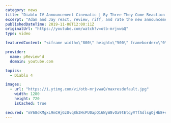 ```yaml
---
category: news
title: "Diablo IV Announcement Cinematic | By Three They Come Reaction / Review / Rating"
excerpt: "Adam and Jay react, review, riff, and rate the new announcement cinematic everyone wanted to see last year at Blizzcon, Diablo IV 'By Three They Come'."
publishedDateTime: 2019-11-08T12:00:11Z
originalUrl: "https://youtube.com/watch?v=otb-mrjvwaQ"
type: video

featuredContent: "<iframe width=\"800\" height=\"500\" frameborder=\"0\" src=\"https://www.youtube.com/embed/otb-mrjvwaQ\" allow=\"accelerometer; autoplay; encrypted-media; gyroscope; picture-in-picture\" allowfullscreen></iframe>"

provider:
  name: pReview'd
  domain: youtube.com

topics:
  - Diablo 4

images:
  - url: "https://i.ytimg.com/vi/otb-mrjvwaQ/maxresdefault.jpg"
    width: 1280
    height: 720
    isCached: true

secured: "mY68dKMgxL9mCHjGzUvq8h3HsPU0apQ16WyW8vOa9tEtqyVTfAdlsgOjHb8+sYamQN4+fWwx8jNfbTat9X3NjXtHMQc4ITpe4eSRlMCY4kEb7DpG2xHcZ/Gr+S9ra+ufN9UC0KWqR1r0S4Yq/FNTQ7YYmTs8oeZ2L3BtLXklUbG5w/UBRtC+atOBLCPu9yIQhuFAnEIFIHjViOSxnDsv1bK/MXDnKLvA/PXrEoVgI2kdQxGUSFdL/VbR4JXUSu+zVnKdqH4MI5lkzx8oTjZ51TV6kPQfShCdOFfU3kpMU1xxz95CnxsenYYiLxePpEyIanaIw7MwYFWzJ9jQ8Xu6D8Y1bKct7ioFajpfbueHW7yhSyKP+74hzkOUb7WAWSabI+MdctSEYiCUiej3ocOlbKmVoF9ZaGsUQj6V4qdyKnN2SfKx9q7HruSWkfMB23Ki;T0NrdKfTim+rcJm5Tq84mA=="
---
```


